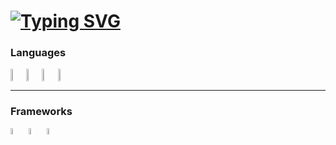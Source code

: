 # [![Typing SVG](https://readme-typing-svg.demolab.com/?lines=Antonio+Santese;Software+Developer)](https://git.io/typing-svg)

<!--
Typing Svg: https://github.com/DenverCoder1/readme-typing-svg
-->

### Languages
<div style="display: flex; align-items: center">
  <img src="https://upload.wikimedia.org/wikipedia/commons/1/18/C_Programming_Language.svg" style="width:5%; height:5%; display:inline-block; vertical-align: middle;">
  <img src="https://upload.wikimedia.org/wikipedia/commons/0/0d/C_Sharp_wordmark.svg" style="width:5%; height:5%; display:inline-block; vertical-align: middle;">
  <img src="https://upload.wikimedia.org/wikipedia/commons/6/6a/JavaScript-logo.png" style="width:5%; height:5%; display:inline-block; vertical-align: middle;">
  <img src="https://upload.wikimedia.org/wikipedia/commons/f/f5/Typescript.svg" style="width:5%; height:5%; display:inline-block; vertical-align: middle;">
</div>
<hr>

### Frameworks
<div>
  <img src="https://upload.wikimedia.org/wikipedia/commons/c/c4/Unity_2021.svg" style="width:5%; height:5%; display:inline-block; vertical-align: middle;">
  <img src="https://upload.wikimedia.org/wikipedia/commons/c/cf/Angular_full_color_logo.svg" style="width:5%; height:5%; display:inline-block; vertical-align: middle;">
  <img src="https://upload.wikimedia.org/wikipedia/commons/d/d1/Ionic_Logo.svg" style="width:5%; height:5%; display:inline-block; vertical-align: middle;">
</div>
